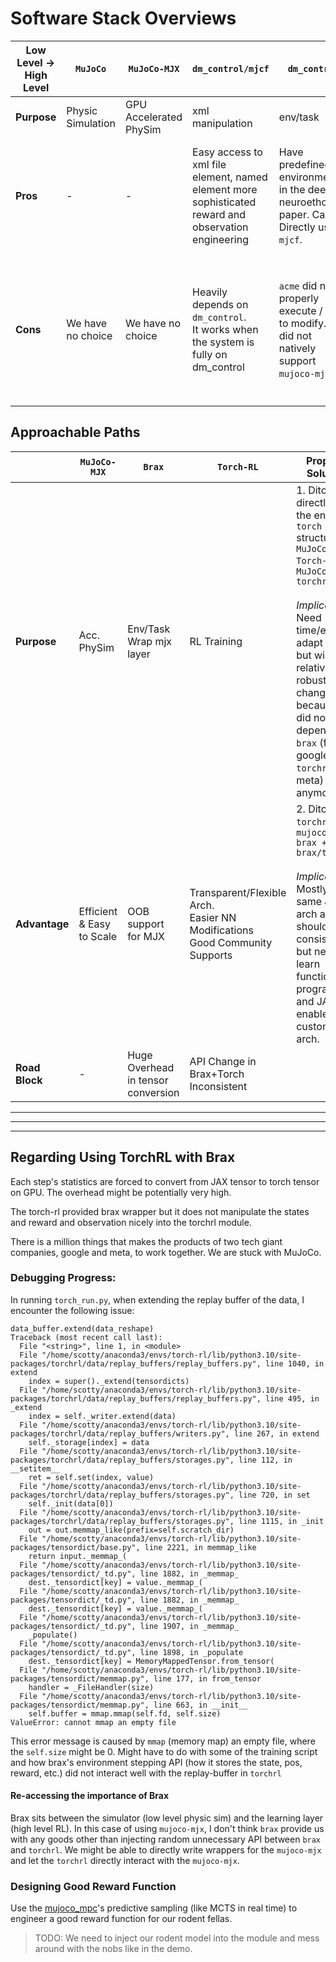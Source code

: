 # Software Stack Overviews

| Low Level -> High Level | `MuJoCo` | `MuJoCo-MJX` | `dm_control/mjcf` | `dm_control` | `brax` | `torch-rl` | `brax/training` | `acme` + `launchpad` |
|---|---|---|---|---|---|---|---|---|
| **Purpose** | Physic Simulation | GPU Accelerated PhySim | xml manipulation | env/task | env/task | RL Training | RL Training | RL Training + Distributed |
| **Pros** | - | - | Easy access to xml file element, named element more sophisticated reward and observation  engineering | Have predefined environments in the deep neuroethology paper.  Can Directly use `mjcf`. | Native support for `mujoco-mjx` <br> Seems to be more sample efficient in certain algorithm implementation such as `ppo` | Easy to use, good documentation and community supports | Everything in JAX, significant speed up. | what they used in google in the deep neuroehtology paper. |
| **Cons** | We have no choice | We have no choice | Heavily depends on `dm_control`. <br> It works when the system is fully on dm_control  | `acme` did not properly execute / hard to modify. <br> did not natively support  `mujoco-mjx`. | Still in early development. The nature of compilation +  model complexity makes it harder to debug. We need to re-invent the wheel  of `dm_control/mjcf` | Overhead in converting JAX->torch tensor in every env steps. <br> Need to reinvent the wheel, to adapt `dm_control/mjcf` and `mujoco-mjx` | Did not have a reliable checkpoint system yet, which means that we cannot have reproducible results. | No Documentation, elusive wrappers,  open source but not open hardware protocols |


## Approachable Paths

|  | `MuJoCo-MJX` | `Brax` | `Torch-RL` | **Proposed Solutions** |
|---|---|---|---|---|
| **Purpose** | Acc. PhySim  | Env/Task <br>Wrap mjx layer | RL Training | 1. Ditch `Brax`, directly warp the env using `torch` structure<br>`MuJoCo + Torch-RL` or `MuJoCo-MJX + torchrl`<br><br>_Implications:_ Need time/effort to adapt APIs, but will be relatively robust to changes because we did not depend on `brax` (from google) by `torchrl` (by meta) anymore |
| **Advantage** | Efficient & Easy to Scale | OOB support for MJX | Transparent/Flexible Arch.<br>Easier NN Modifications<br>Good Community Supports | 2. Ditch `torchrl`, use `mujoco-mjx + brax + brax/training`<br><br>_Implications:_ Mostly under same JAX arch and API should be consistent, but need to learn functional programming and JAX to enable custom NN arch.  |
| **Road Block** | - | Huge Overhead in tensor conversion | API Change in Brax+Torch Inconsistent |  |

---
---
---

## Regarding Using TorchRL with Brax

Each step's statistics are forced to convert from JAX tensor to torch tensor on GPU. The overhead might be potentially very high.

The torch-rl provided brax wrapper but it does not manipulate the states and reward and observation nicely into the torchrl module.

There is a million things that makes the products of two tech giant companies, google and meta, to work together. We are stuck with MuJoCo.


### Debugging Progress: 
In running `torch_run.py`, when extending the replay buffer of the data, I encounter the following issue:

```
data_buffer.extend(data_reshape)
Traceback (most recent call last):
  File "<string>", line 1, in <module>
  File "/home/scotty/anaconda3/envs/torch-rl/lib/python3.10/site-packages/torchrl/data/replay_buffers/replay_buffers.py", line 1040, in extend
    index = super()._extend(tensordicts)
  File "/home/scotty/anaconda3/envs/torch-rl/lib/python3.10/site-packages/torchrl/data/replay_buffers/replay_buffers.py", line 495, in _extend
    index = self._writer.extend(data)
  File "/home/scotty/anaconda3/envs/torch-rl/lib/python3.10/site-packages/torchrl/data/replay_buffers/writers.py", line 267, in extend
    self._storage[index] = data
  File "/home/scotty/anaconda3/envs/torch-rl/lib/python3.10/site-packages/torchrl/data/replay_buffers/storages.py", line 112, in __setitem__
    ret = self.set(index, value)
  File "/home/scotty/anaconda3/envs/torch-rl/lib/python3.10/site-packages/torchrl/data/replay_buffers/storages.py", line 720, in set
    self._init(data[0])
  File "/home/scotty/anaconda3/envs/torch-rl/lib/python3.10/site-packages/torchrl/data/replay_buffers/storages.py", line 1115, in _init
    out = out.memmap_like(prefix=self.scratch_dir)
  File "/home/scotty/anaconda3/envs/torch-rl/lib/python3.10/site-packages/tensordict/base.py", line 2221, in memmap_like
    return input._memmap_(
  File "/home/scotty/anaconda3/envs/torch-rl/lib/python3.10/site-packages/tensordict/_td.py", line 1882, in _memmap_
    dest._tensordict[key] = value._memmap_(
  File "/home/scotty/anaconda3/envs/torch-rl/lib/python3.10/site-packages/tensordict/_td.py", line 1882, in _memmap_
    dest._tensordict[key] = value._memmap_(
  File "/home/scotty/anaconda3/envs/torch-rl/lib/python3.10/site-packages/tensordict/_td.py", line 1907, in _memmap_
    _populate()
  File "/home/scotty/anaconda3/envs/torch-rl/lib/python3.10/site-packages/tensordict/_td.py", line 1898, in _populate
    dest._tensordict[key] = MemoryMappedTensor.from_tensor(
  File "/home/scotty/anaconda3/envs/torch-rl/lib/python3.10/site-packages/tensordict/memmap.py", line 177, in from_tensor
    handler = _FileHandler(size)
  File "/home/scotty/anaconda3/envs/torch-rl/lib/python3.10/site-packages/tensordict/memmap.py", line 663, in __init__
    self.buffer = mmap.mmap(self.fd, self.size)
ValueError: cannot mmap an empty file
```

This error message is caused by `mmap` (memory map) an empty file, where the `self.size` might be 0. Might have to do with some of the training script and how brax's environment stepping API (how it stores the state, pos, reward, etc.) did not interact well with the replay-buffer in `torchrl` 

#### Re-accessing the importance of Brax

Brax sits between the simulator (low level physic sim) and the learning layer (high level RL). In this case of using `mujoco-mjx`, I don't think `brax` provide us with any goods other than injecting random unnecessary API between `brax` and `torchrl`. We might be able to directly write wrappers for the `mujoco-mjx` and let the `torchrl` directly interact with the `mujoco-mjx`.

### Designing Good Reward Function

Use the [mujoco_mpc](https://github.com/google-deepmind/mujoco_mpc)'s predictive sampling (like MCTS in real time) to engineer a good reward function for our rodent fellas. 


> TODO: We need to inject our rodent model into the module and mess around with the nobs like in the demo.

